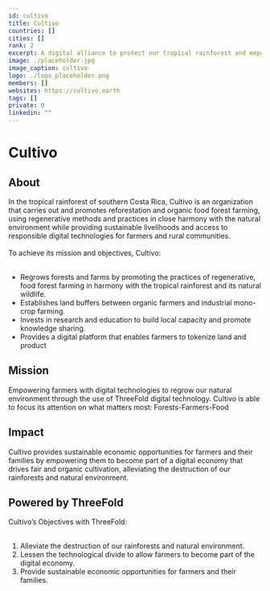 ```yaml
---
id: cultivo
title: Cultivo
countries: []
cities: []
rank: 2
excerpt: A digital alliance to protect our tropical rainforest and empower its inhabitants.
image: ./placeholder.jpg
image_caption: cultivo
logo: ./logo_placeholder.png
members: []
websites: https://cultivo.earth
tags: []
private: 0
linkedin: ""
---
```


# Cultivo

## About

In the tropical rainforest of southern Costa Rica, Cultivo is an organization that carries out and promotes reforestation and organic food forest farming, using regenerative methods and practices in close harmony with the natural environment while providing sustainable livelihoods and access to responsible digital technologies for farmers and rural communities.
<br/>
<br/>
To achieve its mission and objectives, Cultivo:
<br/>
<br/>
- Regrows forests and farms by promoting the practices of regenerative, food forest farming in harmony with the tropical rainforest and its natural wildlife.
- Establishes land buffers between organic farmers and industrial mono-crop farming.
- Invests in research and education to build local capacity and promote knowledge sharing.
- Provides a digital platform that enables farmers to tokenize land and product

## Mission

Empowering farmers with digital technologies to regrow our natural environment through the use of ThreeFold digital technology. Cultivo is able to focus its attention on what matters most: Forests-Farmers-Food

## Impact

Cultivo provides sustainable economic opportunities for farmers and their families by empowering them to become part of a digital economy that drives fair and organic cultivation, alleviating the destruction of our rainforests and natural environment.

## Powered by ThreeFold

Cultivo’s Objectives with ThreeFold:
<br/>
<br/>
1. Alleviate the destruction of our rainforests and natural environment.
2. Lessen the technological divide to allow farmers to become part of the digital economy.
3. Provide sustainable economic opportunities for farmers and their families.

<!-- ## Support this project

## TFGrid Solution

### Roadmap
 -->
